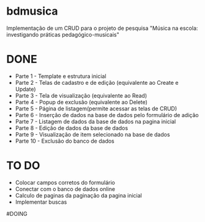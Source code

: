 # bdmusica
Implementação de um CRUD para o projeto de pesquisa "Música na escola: investigando práticas pedagógico-musicais"

# DONE 
* Parte 1 - Template e estrutura inicial 
* Parte 2 - Telas de cadastro e de edição (equivalente ao Create e Update)
* Parte 3 - Tela de visualização (equivalente ao Read)
* Parte 4 - Popup de exclusão (equivalente ao Delete) 
* Parte 5 - Página de listagem(permite acessar as telas de CRUD) 
* Parte 6 - Inserção de dados na base de dados pelo formulário de adição
* Parte 7 - Listagem de dados da base de dados na pagina inicial
* Parte 8 - Edição de dados da base de dados
* Parte 9 - Visualização de item selecionado na base de dados
* Parte 10 - Exclusão do banco de dados

# TO DO 
* Colocar campos corretos do formulário 
* Conectar com o banco de dados online
* Calculo de paginas da paginação da pagina inicial
* Implementar buscas

#DOING


